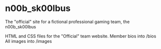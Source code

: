 # n00b_sk00lbus
The "official" site for a fictional professional gaming team, the n00b_sk00lbus

HTML and CSS files for the "Official" team website.
Member bios into /bios
All images into /images

